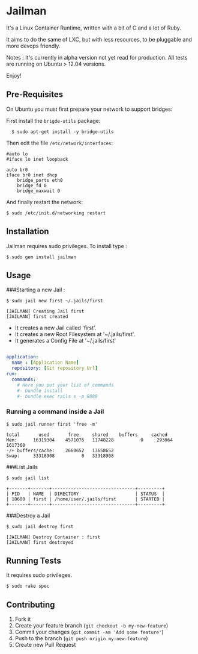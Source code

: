 # Jailman

It's a Linux Container Runtime, written with a bit of C and a lot of Ruby.

It aims to do the same of LXC, but with less resources, to be pluggable and
more devops friendly.

Notes : It's currently in alpha version not yet read for production.
        All tests are running on Ubuntu > 12.04 versions.

Enjoy!

## Pre-Requisites

On Ubuntu you must first prepare your network to support bridges:

First install the `brigde-utils` package:

```
  $ sudo apt-get install -y bridge-utils
```

Then edit the file `/etc/network/interfaces`:

```
#auto lo
#iface lo inet loopback

auto br0
iface br0 inet dhcp
    bridge_ports eth0
    bridge_fd 0
    bridge_maxwait 0
```

And finally restart the network:

```
$ sudo /etc/init.d/networking restart
```

## Installation


Jailman requires sudo privileges. To install type :

    $ sudo gem install jailman

## Usage

###Starting a new Jail :

```
$ sudo jail new first ~/.jails/first

[JAILMAN] Creating Jail first
[JAILMAN] first created

```

* It creates a new Jail called 'first'.
* It creates a new Root Filesystem at '~/.jails/first'.
* It generates a Config File at '~/.jails/first'

``` yaml

application:
  name : [Application Name]
  repository: [Git repository Url]
run:
  commands:
    # Here you put your list of commands
    #- bundle install
    #- bundle exec rails s -p 8888

```

### Running a command inside a Jail

```
$ sudo jail runner first 'free -m'

total       used       free     shared    buffers     cached
Mem:      16319304    4571076   11748228          0     293064    1617360
-/+ buffers/cache:    2660652   13658652
Swap:     33318908          0   33318908

```

###List Jails

```
$ sudo jail list

+-------+-------+-------------------------------+---------+
| PID   | NAME  | DIRECTORY                     | STATUS  |
| 18600 | first | /home/user/.jails/first       | STARTED |
+-------+-------+-------------------------------+---------+

```

###Destroy a Jail

```
$ sudo jail destroy first

[JAILMAN] Destroy Container : first
[JAILMAN] first destroyed

```



## Running Tests

It requires sudo privileges.

```
$ sudo rake spec
```

## Contributing

1. Fork it
2. Create your feature branch (`git checkout -b my-new-feature`)
3. Commit your changes (`git commit -am 'Add some feature'`)
4. Push to the branch (`git push origin my-new-feature`)
5. Create new Pull Request

